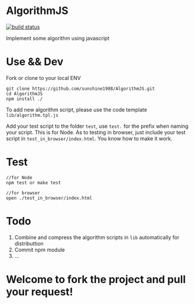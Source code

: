 AlgorithmJS
==

[![build status](https://secure.travis-ci.org/sunshine1988/AlgorithmJS.png)](http://travis-ci.org/sunshine1988/AlgorithmJS)  

Implement some algorithm using javascript

Use && Dev
==
Fork or clone to your local ENV
    
    git clone https://github.com/sunshine1988/AlgorithmJS.git  
    cd AlgorithmJS  
    npm install ./

To add new algorithm script, please use the code template `lib/algorithm.tpl.js`  

Add your test script to the folder `test`, use `test.` for the prefix when naming your script. This is for Node. As to testing in browser, just include your test script in `test_in_browser/index.html`. You know how to make it work.

Test
==
    //for Node
    npm test or make test
    
    //for browser
    open ./test_in_browser/index.html

Todo
==
1. Combine and compress the algorithm scripts in `lib` automatically for distributtion
2. Commit npm module
3. ...

Welcome to fork the project and pull your request!
==
